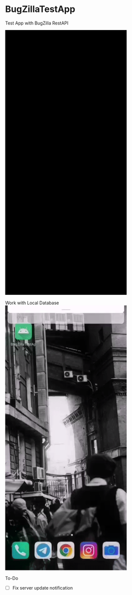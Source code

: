 # BugZillaTestApp
Test App with BugZilla RestAPI

![](mainscreen.gif)

Work with Local Database
![](localDB.gif)

To-Do
- [ ] Fix server update notification

